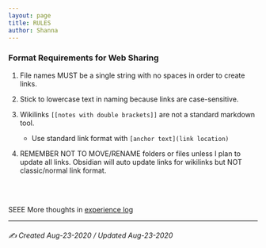 ```yaml
---
layout: page
title: RULES
author: Shanna
---
```


### Format Requirements for Web Sharing
1. File names MUST be a single string with no spaces in order to create links.

2. Stick to lowercase text in naming because links are case-sensitive.

3. Wikilinks `[[notes with double brackets]]` are not a standard markdown tool.
	- Use standard link format with `[anchor text](link location)`

4. REMEMBER NOT TO MOVE/RENAME folders or files unless I plan to update all links. Obsidian will auto update links for wikilinks but NOT classic/normal link format.

<br><br>

SEEE More thoughts in [experience log](xp_log.md)

---

###### ✍️ Created Aug-23-2020 / Updated Aug-23-2020